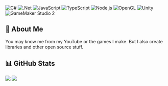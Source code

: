 ![C#](https://img.shields.io/badge/c%23-%23239120.svg?style=for-the-badge&logo=c-sharp&logoColor=white)
![.Net](https://img.shields.io/badge/.NET-5C2D91?style=for-the-badge&logo=.net&logoColor=white)
![JavaScript](https://img.shields.io/badge/JavaScript-F7DF1E?logo=javascript&logoColor=black&style=for-the-badge)
![TypeScript](https://img.shields.io/badge/TypeScript-3178C6?logo=typescript&logoColor=white&style=for-the-badge)
![Node.js](https://img.shields.io/badge/Node.js-5FA04E?logo=nodedotjs&logoColor=white&style=for-the-badge)
![OpenGL](https://img.shields.io/badge/OpenGL-5586A4?logo=opengl&logoColor=white&style=for-the-badge)
![Unity](https://img.shields.io/badge/Unity-FFF?logo=unity&logoColor=black&style=for-the-badge)
![GameMaker Studio 2](https://img.shields.io/badge/Gamemaker-000000.svg?style=for-the-badge&logo=Gamemaker&logoColor=white)

## 💫 About Me
You may know me from my YouTube or the games I make. But I also create libraries and other open source stuff.

## 📊 GitHub Stats
<div align="ceneter">
    <img src="https://github-readme-stats.vercel.app/api?username=Tornado-Technology&theme=merko"/>
    <img src="https://github-readme-streak-stats.herokuapp.com/?user=Tornado-Technology&theme=merko&include_all_commits=false&count_private=false"/>
</div>
